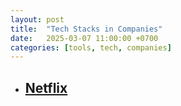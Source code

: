 ```yaml
---
layout: post
title:  "Tech Stacks in Companies"
date:   2025-03-07 11:00:00 +0700
categories: [tools, tech, companies]
---
```


- [Netflix](https://www.facebook.com/groups/cto.platform/permalink/2077126962733335/?mibextid=wwXIfr&rdid=gqc9ZEgOhChDlxqw&share_url=https%3A%2F%2Fwww.facebook.com%2Fshare%2Fp%2F1BvmfA5PrL%2F%3Fmibextid%3DwwXIfr#)
  - 
